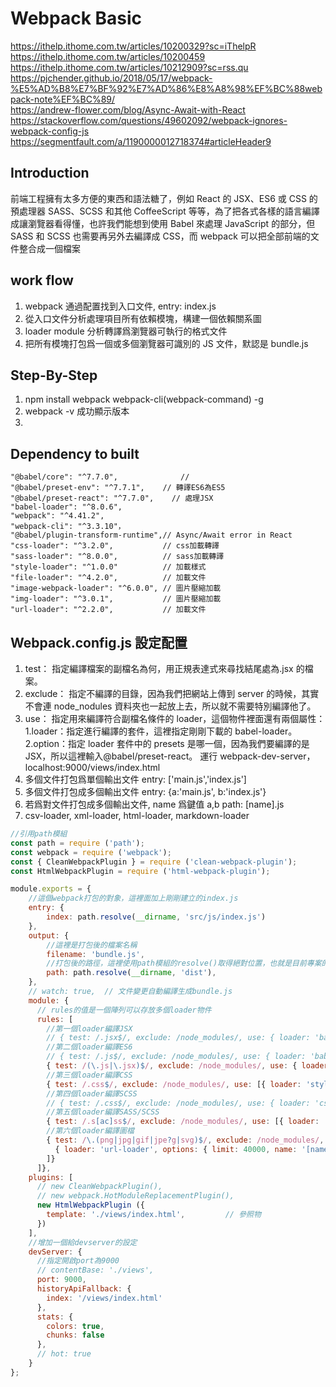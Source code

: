 # Webpack Basic

https://ithelp.ithome.com.tw/articles/10200329?sc=iThelpR  
https://ithelp.ithome.com.tw/articles/10200459  
https://ithelp.ithome.com.tw/articles/10212909?sc=rss.qu  
https://pjchender.github.io/2018/05/17/webpack-%E5%AD%B8%E7%BF%92%E7%AD%86%E8%A8%98%EF%BC%88webpack-note%EF%BC%89/  
https://andrew-flower.com/blog/Async-Await-with-React  
https://stackoverflow.com/questions/49602092/webpack-ignores-webpack-config-js  
https://segmentfault.com/a/1190000012718374#articleHeader9  

## Introduction

前端工程擁有太多方便的東西和語法糖了，例如 React 的 JSX、ES6 或 CSS 的預處理器 SASS、SCSS 和其他 CoffeeScript 等等，為了把各式各樣的語言編譯成讓瀏覽器看得懂，也許我們能想到使用 Babel 來處理 JavaScript 的部分，但 SASS 和 SCSS 也需要再另外去編譯成 CSS，而 webpack 可以把全部前端的文件整合成一個檔案

## work flow

1. webpack 通過配置找到入口文件, entry: index.js
2. 從入口文件分析處理項目所有依賴模塊，構建一個依賴關系圖
3. loader module 分析轉譯爲瀏覽器可執行的格式文件
4. 把所有模塊打包爲一個或多個瀏覽器可識別的 JS 文件，默認是 bundle.js

## Step-By-Step

1. npm install webpack webpack-cli(webpack-command) -g
2. webpack -v 成功顯示版本
3.

## Dependency to built

    "@babel/core": "^7.7.0",		      //
    "@babel/preset-env": "^7.7.1",	  // 轉譯ES6為ES5
    "@babel/preset-react": "^7.7.0",	// 處理JSX
    "babel-loader": "^8.0.6",
    "webpack": "^4.41.2",
    "webpack-cli": "^3.3.10"，
    "@babel/plugin-transform-runtime",// Async/Await error in React
    "css-loader": "^3.2.0",           // css加載轉譯
    "sass-loader": "^8.0.0",          // sass加載轉譯
    "style-loader": "^1.0.0"          // 加載樣式
    "file-loader": "^4.2.0",          // 加載文件
    "image-webpack-loader": "^6.0.0", // 圖片壓縮加載
    "img-loader": "^3.0.1",           // 圖片壓縮加載
    "url-loader": "^2.2.0",           // 加載文件

## Webpack.config.js 設定配置

1. test：
   指定編譯檔案的副檔名為何，用正規表達式來尋找結尾處為.jsx 的檔案。
2. exclude：
   指定不編譯的目錄，因為我們把網站上傳到 server 的時候，其實不會連 node_nodules 資料夾也一起放上去，所以就不需要特別編譯他了。
3. use：
   指定用來編譯符合副檔名條件的 loader，這個物件裡面還有兩個屬性：
   1.loader：指定進行編譯的套件，這裡指定剛剛下載的 babel-loader。
   2.option：指定 loader 套件中的 presets 是哪一個，因為我們要編譯的是 JSX，所以這裡輸入@babel/preset-react。
   運行 webpack-dev-server，localhost:9000/views/index.html
4. 多個文件打包爲單個輸出文件
   entry: ['main.js','index.js']
5. 多個文件打包成多個輸出文件
   entry: {a:'main.js', b:'index.js'}
6. 若爲對文件打包成多個輸出文件, name 爲鍵值 a,b
   path: [name].js
7. csv-loader, xml-loader, html-loader, markdown-loader

```js
//引用path模組
const path = require ('path');
const webpack = require ('webpack');
const { CleanWebpackPlugin } = require ('clean-webpack-plugin');
const HtmlWebpackPlugin = require ('html-webpack-plugin');

module.exports = {
    //這個webpack打包的對象，這裡面加上剛剛建立的index.js
    entry: {
        index: path.resolve(__dirname, 'src/js/index.js')
    },
    output: {
        //這裡是打包後的檔案名稱
        filename: 'bundle.js',
        //打包後的路徑，這裡使用path模組的resolve()取得絕對位置，也就是目前專案的根目錄
        path: path.resolve(__dirname, 'dist'),
    },
    // watch: true,  // 文件變更自動編譯生成bundle.js
    module: {
      // rules的值是一個陣列可以存放多個loader物件
      rules: [
        //第一個loader編譯JSX
        // { test: /.jsx$/, exclude: /node_modules/, use: { loader: 'babel-loader', options: { presets: ['@babel/preset-react', '@babel/preset-env'] } } },
        //第二個loader編譯ES6
        // { test: /.js$/, exclude: /node_modules/, use: { loader: 'babel-loader', options: { presets: ['@babel/preset-env'] } } },
        { test: /(\.js|\.jsx)$/, exclude: /node_modules/, use: { loader: 'babel-loader', options: { presets: ['@babel/preset-env', '@babel/preset-react'], plugins: ['@babel/transform-runtime'] } } },
        //第三個loader編譯CSS
        { test: /.css$/, exclude: /node_modules/, use: [{ loader: 'style-loader' }, { loader: 'css-loader' }] },
        //第四個loader編譯SCSS
        // { test: /.css$/, exclude: /node_modules/, use: { loader: 'css-loader' } },
        //第五個loader編譯SASS/SCSS
        { test: /.s[ac]ss$/, exclude: /node_modules/, use: [{ loader: 'style-loader' }, { loader: 'css-loader' }, { loader: 'sass-loader' }] },
        //第六個loader編譯圖檔
        { test: /\.(png|jpg|gif|jpe?g|svg)$/, exclude: /node_modules/, use: [ 
          { loader: 'url-loader', options: { limit: 40000, name: '[name]-[hash].[ext]', outputPath:  '../dist/asset', publicPath: '/asset' } }
        ]}
      ]},
    plugins: [
      // new CleanWebpackPlugin(),
      // new webpack.HotModuleReplacementPlugin(),
      new HtmlWebpackPlugin ({
        template: './views/index.html',         // 參照物
      })
    ],
    //增加一個給devserver的設定
    devServer: {
      //指定開啟port為9000
      // contentBase: './views',
      port: 9000,
      historyApiFallback: {
        index: '/views/index.html'
      },
      stats: {
        colors: true,
        chunks: false
      },
      // hot: true
    }
};
```
